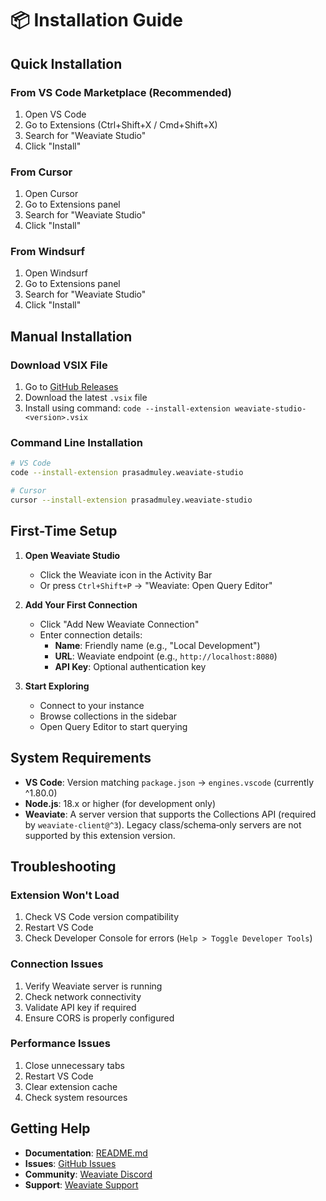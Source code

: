 # 📦 Installation Guide

## Quick Installation

### From VS Code Marketplace (Recommended)
1. Open VS Code
2. Go to Extensions (Ctrl+Shift+X / Cmd+Shift+X)
3. Search for "Weaviate Studio"
4. Click "Install"

### From Cursor
1. Open Cursor
2. Go to Extensions panel
3. Search for "Weaviate Studio"
4. Click "Install"

### From Windsurf
1. Open Windsurf
2. Go to Extensions panel
3. Search for "Weaviate Studio"
4. Click "Install"

## Manual Installation

### Download VSIX File
1. Go to [GitHub Releases](https://github.com/muleyprasad/weaviate-studio/releases)
2. Download the latest `.vsix` file
3. Install using command: `code --install-extension weaviate-studio-<version>.vsix`

### Command Line Installation
```bash
# VS Code
code --install-extension prasadmuley.weaviate-studio

# Cursor
cursor --install-extension prasadmuley.weaviate-studio
```

## First-Time Setup

1. **Open Weaviate Studio**
   - Click the Weaviate icon in the Activity Bar
   - Or press `Ctrl+Shift+P` → "Weaviate: Open Query Editor"

2. **Add Your First Connection**
   - Click "Add New Weaviate Connection"
   - Enter connection details:
     - **Name**: Friendly name (e.g., "Local Development")
     - **URL**: Weaviate endpoint (e.g., `http://localhost:8080`)
     - **API Key**: Optional authentication key

3. **Start Exploring**
   - Connect to your instance
   - Browse collections in the sidebar
   - Open Query Editor to start querying

## System Requirements

- **VS Code**: Version matching `package.json` → `engines.vscode` (currently ^1.80.0)
- **Node.js**: 18.x or higher (for development only)
- **Weaviate**: A server version that supports the Collections API (required by `weaviate-client@^3`). Legacy class/schema‑only servers are not supported by this extension version.

## Troubleshooting

### Extension Won't Load
1. Check VS Code version compatibility
2. Restart VS Code
3. Check Developer Console for errors (`Help > Toggle Developer Tools`)

### Connection Issues
1. Verify Weaviate server is running
2. Check network connectivity
3. Validate API key if required
4. Ensure CORS is properly configured

### Performance Issues
1. Close unnecessary tabs
2. Restart VS Code
3. Clear extension cache
4. Check system resources

## Getting Help

- **Documentation**: [README.md](../README.md)
- **Issues**: [GitHub Issues](https://github.com/muleyprasad/weaviate-studio/issues)
- **Community**: [Weaviate Discord](https://discord.com/invite/weaviate)
- **Support**: [Weaviate Support](https://weaviate.io/support) 
